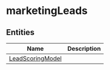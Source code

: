 # marketingLeads


## Entities

|Name|Description|
|---|---|
|[LeadScoringModel](https://docs.microsoft.com/en-us/common-data-model/schema/core/applicationcommon/foundationcommon/crmcommon/solutions/marketing/marketingleads/LeadScoringModel)|  |
